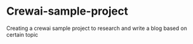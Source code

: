 # Crewai-sample-project
Creating a crewai sample project to research and write a blog based on certain topic
